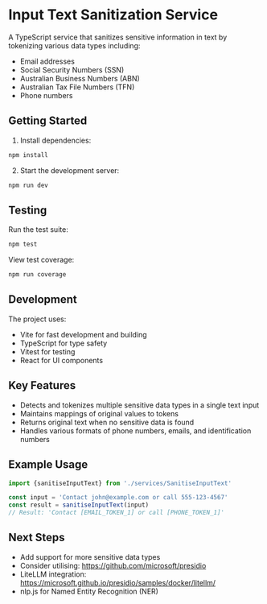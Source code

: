 # Input Text Sanitization Service

A TypeScript service that sanitizes sensitive information in text by tokenizing various data types including:

- Email addresses
- Social Security Numbers (SSN)
- Australian Business Numbers (ABN)
- Australian Tax File Numbers (TFN)
- Phone numbers

## Getting Started

1. Install dependencies:

```bash
npm install
```

2. Start the development server:

```bash
npm run dev
```

## Testing

Run the test suite:

```bash
npm test
```

View test coverage:

```bash
npm run coverage
```

## Development

The project uses:

- Vite for fast development and building
- TypeScript for type safety
- Vitest for testing
- React for UI components

## Key Features

- Detects and tokenizes multiple sensitive data types in a single text input
- Maintains mappings of original values to tokens
- Returns original text when no sensitive data is found
- Handles various formats of phone numbers, emails, and identification numbers

## Example Usage

```typescript
import {sanitiseInputText} from './services/SanitiseInputText'

const input = 'Contact john@example.com or call 555-123-4567'
const result = sanitiseInputText(input)
// Result: 'Contact [EMAIL_TOKEN_1] or call [PHONE_TOKEN_1]'
```

## Next Steps

- Add support for more sensitive data types
- Consider utilising: https://github.com/microsoft/presidio
- LiteLLM integration: https://microsoft.github.io/presidio/samples/docker/litellm/
- nlp.js for Named Entity Recognition (NER)